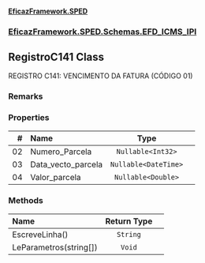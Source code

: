 #### [EficazFramework.SPED](EficazFrameworkSPED.md 'EficazFramework SPED')
### [EficazFramework.SPED.Schemas.EFD_ICMS_IPI](EficazFramework.SPED.Schemas.EFD_ICMS_IPI.md 'EficazFramework.SPED.Schemas.EFD_ICMS_IPI')

## RegistroC141 Class

REGISTRO C141: VENCIMENTO DA FATURA (CÓDIGO 01)

### Remarks
### Properties

| # | Name | Type | |
| ---: | :--- | :---: | :--- |
| 02 | Numero_Parcela | `Nullable<Int32>` |  |
| 03 | Data_vecto_parcela | `Nullable<DateTime>` |  |
| 04 | Valor_parcela | `Nullable<Double>` |  |
### Methods

| Name | Return Type | |
| :--- | :---: | :--- |
| EscreveLinha() | `String` |  |
| LeParametros(string[]) | `Void` |  |
